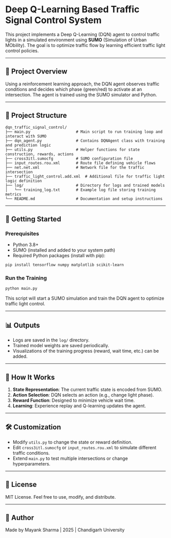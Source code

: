 
# Deep Q-Learning Based Traffic Signal Control System

This project implements a Deep Q-Learning (DQN) agent to control traffic lights in a simulated environment using **SUMO** (Simulation of Urban MObility). The goal is to optimize traffic flow by learning efficient traffic light control policies.

---

## 🧠 Project Overview

Using a reinforcement learning approach, the DQN agent observes traffic conditions and decides which phase (green/red) to activate at an intersection. The agent is trained using the SUMO simulator and Python.

---

## 📁 Project Structure

```
dqn_traffic_signal_control/
├── main.py                    # Main script to run training loop and interact with SUMO
├── dqn_agent.py               # Contains DQNAgent class with training and prediction logic
├── utils.py                   # Helper functions for state construction, rewards, actions
├── cross3itl.sumocfg          # SUMO configuration file
├── input_routes.rou.xml       # Route file defining vehicle flows
├── net.net.xml                # Network file for the traffic intersection
├── traffic_light_control.add.xml  # Additional file for traffic light logic definition
├── log/                       # Directory for logs and trained models
│   └── training_log.txt       # Example log file storing training metrics
└── README.md                  # Documentation and setup instructions
```

---

## 🚀 Getting Started

### Prerequisites

- Python 3.8+
- SUMO (installed and added to your system path)
- Required Python packages (install with pip):

```bash
pip install tensorflow numpy matplotlib scikit-learn
```

### Run the Training

```bash
python main.py
```

This script will start a SUMO simulation and train the DQN agent to optimize traffic light control.

---

## 📊 Outputs

- Logs are saved in the `log/` directory.
- Trained model weights are saved periodically.
- Visualizations of the training progress (reward, wait time, etc.) can be added.

---

## 🤖 How It Works

1. **State Representation**: The current traffic state is encoded from SUMO.
2. **Action Selection**: DQN selects an action (e.g., change light phase).
3. **Reward Function**: Designed to minimize vehicle wait time.
4. **Learning**: Experience replay and Q-learning updates the agent.

---

## 🛠️ Customization

- Modify `utils.py` to change the state or reward definition.
- Edit `cross3itl.sumocfg` or `input_routes.rou.xml` to simulate different traffic conditions.
- Extend `main.py` to test multiple intersections or change hyperparameters.

---

## 🧾 License

MIT License. Feel free to use, modify, and distribute.

---

## 👤 Author

Made by Mayank Sharma | 2025 | Chandigarh University

